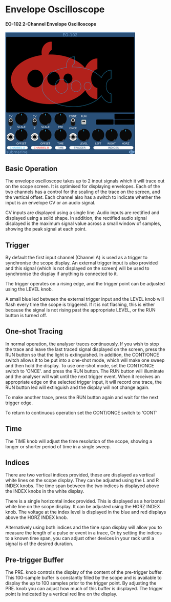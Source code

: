# Envelope Oscilloscope
#### EO-102 2-Channel Envelope Oscilloscope

![View of the Envelope Oscilloscope](EO-102.png "Envelope Oscilloscope")

## Basic Operation

The envelope oscilloscope takes up to 2 input signals which it will trace out on the scope screen. It is optimised for displaying envelopes.
Each of the two channels has a control for the scaling of the trace on the screen, and the vertical offset. Each channel also has
a switch to indicate whether the input is an envelope CV or an audio signal.

CV inputs are displayed using a single line. Audio inputs are rectified and displayed using a solid shape. In addition, the rectified audio signal displayed is the maximum signal value across a small window of samples, showing the peak signal at each point.

## Trigger

By default the first input channel (Channel A) is used as a trigger to synchronise the scope display. An external trigger input is also provided and this signal (which is not displayed on the screen) will be used to synchronise the display if anything is connected to it.

The trigger operates on a rising edge, and the trigger point can be adjusted using the LEVEL knob.

A small blue led between the external trigger input and the LEVEL knob will flash every time the scope is triggered. If it is not flashing, this is either because the signal is not rising past the appropriate LEVEL, or the RUN button is turned off.

## One-shot Tracing

In normal operation, the analyser traces continuously. If you wish to stop the trace and leave the last traced signal displayed on the screen, press the RUN button so that the light is extinguished. In addition, the CONT/ONCE switch allows it to be put into a one-shot mode, which will make one sweep and then hold the display. To use one-shot mode, set the CONT/ONCE switch to 'ONCE'. 
and press the RUN button. The RUN button will illuminate and the analyser will wait until the next trigger event. When it receives an appropriate edge on the selected trigger input, it will record one trace, the RUN button led will extinguish
and the display will not change again.

To make another trace, press the RUN button again and wait for the next trigger edge.

To return to continuous operation set the CONT/ONCE switch to 'CONT'

## Time

The TIME knob will adjust the time resolution of the scope, showing a longer or shorter period of time in a single sweep.

## Indices

There are two vertical indices provided, these are displayed as vertical white lines on the scope display. They can be adjusted using the L and R INDEX knobs. The time span between the two indices is displayed above the INDEX knobs in the white display. 

There is a single horizontal index provided. This is displayed as a horizontal white line on the scope display. It can be adjusted using the HORZ INDEX knob. The voltage at the index level is displayed in the blue and red displays above the HORZ INDEX knob. 

Alternatively using both indices and the time span display will allow you to measure the length of a pulse or event in a trace,  Or by setting the indices to a known time span, you can adjust other devices in your rack until a signal is of the desired duration.

## Pre-trigger Buffer

The PRE. knob controls the display of the content of the pre-trigger buffer. This 100-sample buffer is constantly filled by the scope and is available to display the up to 100 samples prior to the trigger point. By adjusting the PRE. knob you can adjust how much of this buffer is displayed. The trigger point is indicated by a vertical red line on the display.
